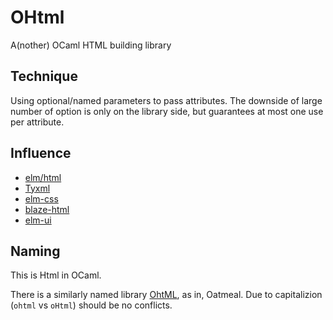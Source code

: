 # OHtml
A(nother) OCaml HTML building library

## Technique

Using optional/named parameters to pass attributes.
The downside of large number of option is only on the library side,
but guarantees at most one use per attribute.

## Influence

- [elm/html](https://github.com/elm/html)
- [Tyxml](https://github.com/ocsigen/tyxml)
- [elm-css](https://github.com/rtfeldman/elm-css)
- [blaze-html](https://github.com/jaspervdj/blaze-html)
- [elm-ui](https://github.com/mdgriffith/elm-ui)

## Naming

This is Html in OCaml.

There is a similarly named library [OhtML](https://github.com/tjdevries/OhtML),
as in, Oatmeal. Due to capitalizion (`ohtml` vs `oHtml`) should be no conflicts.
